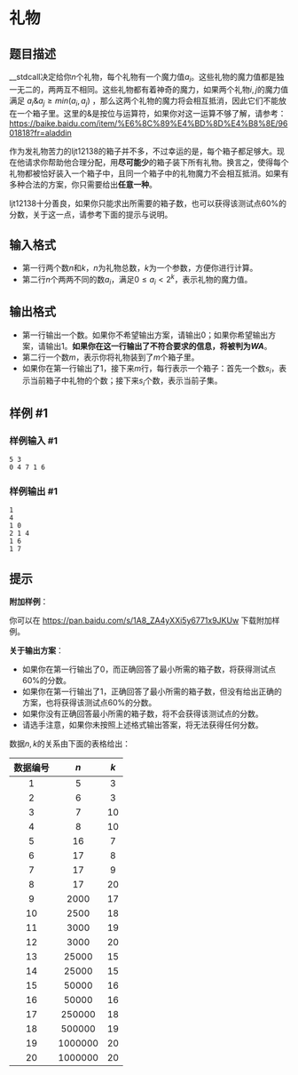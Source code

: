 # 礼物

## 题目描述

__stdcall决定给你$n$个礼物，每个礼物有一个魔力值$a_i$。这些礼物的魔力值都是独一无二的，两两互不相同。这些礼物都有着神奇的魔力，如果两个礼物$i, j$的魔力值满足 $a_i \& a_j \ge min(a_i, a_j)$ ，那么这两个礼物的魔力将会相互抵消，因此它们不能放在一个箱子里。这里的$\&$是按位与运算符，如果你对这一运算不够了解，请参考：https://baike.baidu.com/item/%E6%8C%89%E4%BD%8D%E4%B8%8E/9601818?fr=aladdin

作为发礼物苦力的ljt12138的箱子并不多，不过幸运的是，每个箱子都足够大。现在他请求你帮助他合理分配，用**尽可能少**的箱子装下所有礼物。换言之，使得每个礼物都被恰好装入一个箱子中，且同一个箱子中的礼物魔力不会相互抵消。如果有多种合法的方案，你只需要给出**任意一种**。

ljt12138十分善良，如果你只能求出所需要的箱子数，也可以获得该测试点60%的分数，关于这一点，请参考下面的提示与说明。

## 输入格式

- 第一行两个数$n$和$k$，$n$为礼物总数，$k$为一个参数，方便你进行计算。
- 第二行$n$个两两不同的数$a_i$，满足$0\le a_i < 2^k$，表示礼物的魔力值。

## 输出格式

- 第一行输出一个数。如果你不希望输出方案，请输出0；如果你希望输出方案，请输出1。**如果你在这一行输出了不符合要求的信息，将被判为$WA$**。
- 第二行一个数$m$，表示你将礼物装到了$m$个箱子里。
- 如果你在第一行输出了$1$，接下来$m$行，每行表示一个箱子：首先一个数$s_i$，表示当前箱子中礼物的个数；接下来$s_i$个数，表示当前子集。

## 样例 #1

### 样例输入 #1
```
5 3
0 4 7 1 6
```

### 样例输出 #1

```
1
4
1 0
2 1 4
1 6
1 7
```

## 提示

**附加样例**：

你可以在 https://pan.baidu.com/s/1A8_ZA4yXXi5y6771x9JKUw 下载附加样例。

**关于输出方案**：
- 如果你在第一行输出了$0$，而正确回答了最小所需的箱子数，将获得测试点60%的分数。
- 如果你在第一行输出了$1$，正确回答了最小所需的箱子数，但没有给出正确的方案，也将获得该测试点60%的分数。
- 如果你没有正确回答最小所需的箱子数，将不会获得该测试点的分数。
- 请选手注意，如果你未按照上述格式输出答案，将无法获得任何分数。

数据$n, k$的关系由下面的表格给出：

|数据编号| $n$ | $k$ |
|:----:|:----:|:----:|
|$1$|$5$|$3$|
|$2$|$6$|$3$|
|$3$|$7$|$10$|
|$4$|$8$|$10$|
|$5$|$16$|$7$|
|$6$|$17$|$8$|
|$7$|$17$|$9$|
|$8$|$17$|$20$|
|$9$|$2000$|$17$|
|$10$|$2500$|$18$|
|$11$|$3000$|$19$|
|$12$|$3000$|$20$|
|$13$|$25000$|$15$|
|$14$|$25000$|$15$|
|$15$|$50000$|$16$|
|$16$|$50000$|$16$|
|$17$|$250000$|$18$|
|$18$|$500000$|$19$|
|$19$|$1000000$|$20$|
|$20$|$1000000$|$20$|
